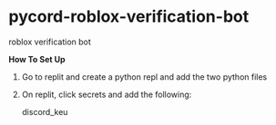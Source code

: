 # pycord-roblox-verification-bot
roblox verification bot

**How To Set Up**

  1. Go to replit and create a python repl and add the two python files
  
  2. On replit, click secrets and add the following:
  
      discord_keu

